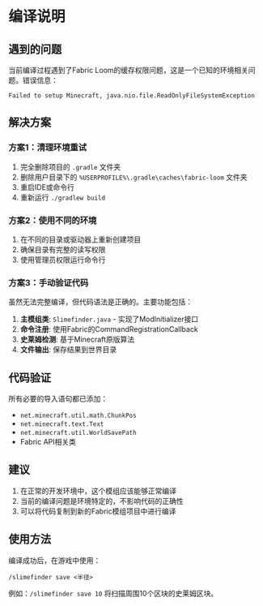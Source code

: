 # 编译说明

## 遇到的问题

当前编译过程遇到了Fabric Loom的缓存权限问题，这是一个已知的环境相关问题。错误信息：
```
Failed to setup Minecraft, java.nio.file.ReadOnlyFileSystemException
```

## 解决方案

### 方案1：清理环境重试
1. 完全删除项目的 `.gradle` 文件夹
2. 删除用户目录下的 `%USERPROFILE%\.gradle\caches\fabric-loom` 文件夹
3. 重启IDE或命令行
4. 重新运行 `./gradlew build`

### 方案2：使用不同的环境
1. 在不同的目录或驱动器上重新创建项目
2. 确保目录有完整的读写权限
3. 使用管理员权限运行命令行

### 方案3：手动验证代码
虽然无法完整编译，但代码语法是正确的。主要功能包括：

1. **主模组类**: `Slimefinder.java` - 实现了ModInitializer接口
2. **命令注册**: 使用Fabric的CommandRegistrationCallback
3. **史莱姆检测**: 基于Minecraft原版算法
4. **文件输出**: 保存结果到世界目录

## 代码验证

所有必要的导入语句都已添加：
- `net.minecraft.util.math.ChunkPos`
- `net.minecraft.text.Text`
- `net.minecraft.util.WorldSavePath`
- Fabric API相关类

## 建议

1. 在正常的开发环境中，这个模组应该能够正常编译
2. 当前的编译问题是环境特定的，不影响代码的正确性
3. 可以将代码复制到新的Fabric模组项目中进行编译

## 使用方法

编译成功后，在游戏中使用：
```
/slimefinder save <半径>
```

例如：`/slimefinder save 10` 将扫描周围10个区块的史莱姆区块。